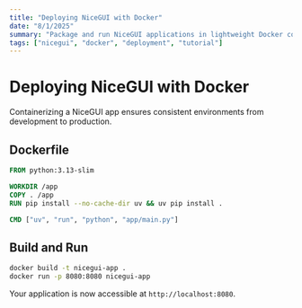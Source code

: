 ```yaml
---
title: "Deploying NiceGUI with Docker"
date: "8/1/2025"
summary: "Package and run NiceGUI applications in lightweight Docker containers."
tags: ["nicegui", "docker", "deployment", "tutorial"]
---
```


# Deploying NiceGUI with Docker

Containerizing a NiceGUI app ensures consistent environments from development to production.

## Dockerfile

```dockerfile
FROM python:3.13-slim

WORKDIR /app
COPY . /app
RUN pip install --no-cache-dir uv && uv pip install .

CMD ["uv", "run", "python", "app/main.py"]
```

## Build and Run

```bash
docker build -t nicegui-app .
docker run -p 8080:8080 nicegui-app
```

Your application is now accessible at `http://localhost:8080`.
